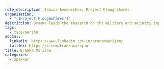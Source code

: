 ```yaml
---
role_description: Senior Researcher, Project Ploughshares
organization:
  - "[[Project Ploughshares]]"
description: Branka leads the research on the military and security implications of emerging technologies. Her work examines ethical concerns regarding the development of autonomous weapons systems and the impact of artificial intelligence and robotics on security provision and trends in warfare. She holds a PhD from the Balsillie School of International Affairs with a specialization in conflict and security. She has conducted research on post-conflict societies and published academic articles and reports on the impacts of conflict on civilians and diverse issues of security governance, including security sector reform.
tags:
  - type/person
social:
  linkedin: https://www.linkedin.com/in/brankamarijan/
  twitter: https://x.com/brankamarijan
title: Branka Marijan
categories:
  - speaker
---
```

